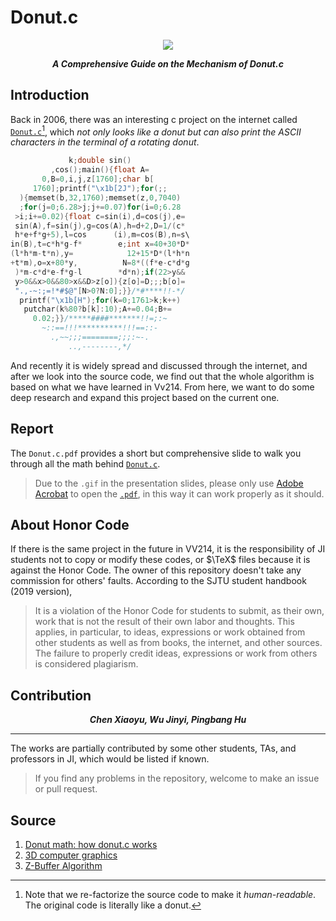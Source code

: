 # Donut.c

<p align="center">
	<img src="./donut.c.gif"/>
</p>

<p align="center"><b><i>
	A Comprehensive Guide on the Mechanism of Donut.c
</i></b></p>

## Introduction

Back in 2006, there was an interesting c project on the internet called [`Donut.c`](./source_code/donut.c)[^1], which *not only looks like a donut but can also print the ASCII characters in the terminal of a rotating donut*.

```c++
             k;double sin()
         ,cos();main(){float A=
       0,B=0,i,j,z[1760];char b[
     1760];printf("\x1b[2J");for(;;
  ){memset(b,32,1760);memset(z,0,7040)
  ;for(j=0;6.28>j;j+=0.07)for(i=0;6.28
 >i;i+=0.02){float c=sin(i),d=cos(j),e=
 sin(A),f=sin(j),g=cos(A),h=d+2,D=1/(c*
 h*e+f*g+5),l=cos      (i),m=cos(B),n=s\
in(B),t=c*h*g-f*        e;int x=40+30*D*
(l*h*m-t*n),y=            12+15*D*(l*h*n
+t*m),o=x+80*y,          N=8*((f*e-c*d*g
 )*m-c*d*e-f*g-l        *d*n);if(22>y&&
 y>0&&x>0&&80>x&&D>z[o]){z[o]=D;;;b[o]=
 ".,-~:;=!*#$@"[N>0?N:0];}}/*#****!!-*/
  printf("\x1b[H");for(k=0;1761>k;k++)
   putchar(k%80?b[k]:10);A+=0.04;B+=
     0.02;}}/*****####*******!!=;:~
       ~::==!!!**********!!!==::-
         .,~~;;;========;;;:~-.
             ..,--------,*/
```

And recently it is widely spread and discussed through the internet, and after we look into the source code, we find out that the whole algorithm is based on what we have learned in Vv214. From here, we want to do some deep research and expand this project based on the current one.

[^1]: Note that we re-factorize the source code to make it *human-readable*. The original code is literally like a donut.

## Report

The `Donut.c.pdf` provides a short but comprehensive slide to walk you through all the math behind [`Donut.c`](./source_code/donut.c).
> Due to the `.gif` in the presentation slides, please only use [Adobe Acrobat](https://www.adobe.com/documentcloud/integrations/microsoft-search.html?s_cid=7015Y0000039qpxQAA&sdid=HVQ7X2NM&mv=search&s_kwcid=AL!3085!3!518186549439!e!!g!!adobe%20pdf!12908270773!121154142426&ef_id=Cj0KCQjw852XBhC6ARIsAJsFPN26h3ML9rEbUnWDlTdvLqTUNFJDkJwfGv0WwqkDXshEuoEUgckbagMaApYpEALw_wcB:G:s) to open the [`.pdf`](./presentation/Donut.c.pdf), in this way it can work properly as it should.

## About Honor Code

If there is the same project in the future in VV214, it is the responsibility of JI students not to copy or modify these codes, or $\TeX$ files because it is against the Honor Code. The owner of this repository doesn't take any commission for others' faults. According to the SJTU student handbook (2019 version),

> It is a violation of the Honor Code for students to submit, as their own, work that is not the result of their own labor and thoughts. This applies, in particular, to ideas, expressions or work obtained from other students as well as from books, the internet, and other sources. The failure to properly credit ideas, expressions or work from others is considered plagiarism.

## Contribution

<p align="center"><b><i>
	Chen Xiaoyu, Wu Jinyi, Pingbang Hu
</i></b></p>

---

The works are partially contributed by some other students, TAs, and professors in JI, which would be listed if known.
> If you find any problems in the repository, welcome to make an issue or pull request.

## Source

1. [Donut math: how donut.c works](https://www.a1k0n.net/2011/07/20/donut-math.html)
2. [3D computer graphics](https://en.wikipedia.org/wiki/3D_computer_graphics)
3. [Z-Buffer Algorithm](https://www.javatpoint.com/computer-graphics-z-buffer-algorithm)
